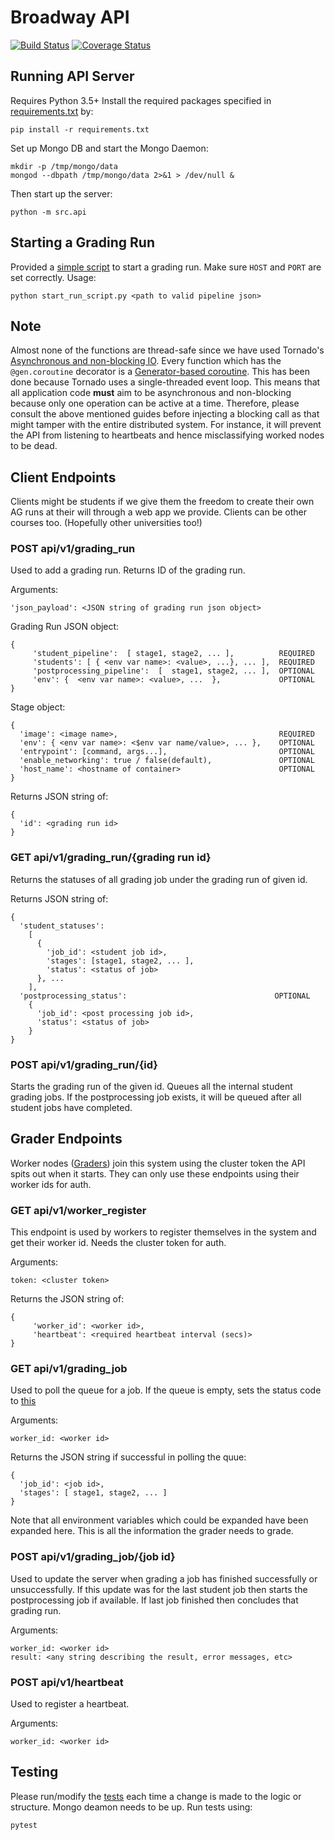 # Broadway API
[![Build Status](https://www.travis-ci.com/illinois-cs241/broadway-api.svg?branch=master)](https://www.travis-ci.com/illinois-cs241/broadway-api)
[![Coverage Status](https://coveralls.io/repos/github/illinois-cs241/broadway-api/badge.svg?branch=master)](https://coveralls.io/github/illinois-cs241/broadway-api?branch=master)
## Running API Server
Requires Python 3.5+ Install the required packages specified in [requirements.txt](requirements.txt) by:
```shell
pip install -r requirements.txt
```

Set up Mongo DB and start the Mongo Daemon:
```shell
mkdir -p /tmp/mongo/data
mongod --dbpath /tmp/mongo/data 2>&1 > /dev/null &
```

Then start up the server:
```shell
python -m src.api
```

## Starting a Grading Run
Provided a [simple script](utils/start_run_script.py) to start a grading run. Make sure `HOST` and `PORT` are set correctly. Usage:
```shell
python start_run_script.py <path to valid pipeline json>
```

## Note
Almost none of the functions are thread-safe since we have used Tornado's [Asynchronous and non-blocking IO](http://www.tornadoweb.org/en/stable/guide/async.html). Every function which has the `@gen.coroutine` decorator is a [Generator-based coroutine](https://www.tornadoweb.org/en/stable/gen.html). This has been done because Tornado uses a single-threaded event loop. This means that all application code **must** aim to be asynchronous and non-blocking because only one operation can be active at a time. Therefore, please consult the above mentioned guides before injecting a blocking call as that might tamper with the entire distributed system. For instance, it will prevent the API from listening to heartbeats and hence misclassifying worked nodes to be dead.

## Client Endpoints
Clients might be students if we give them the freedom to create their own AG runs at their will through a web app we provide. Clients can be other courses too. (Hopefully other universities too!)

### POST api/v1/grading_run
Used to add a grading run. Returns ID of the grading run.

Arguments:
```
'json_payload': <JSON string of grading run json object>
```
Grading Run JSON object:
```
{
     'student_pipeline':  [ stage1, stage2, ... ],          REQUIRED
     'students': [ { <env var name>: <value>, ...}, ... ],  REQUIRED
     'postprocessing_pipeline':  [  stage1, stage2, ... ],  OPTIONAL
     'env': {  <env var name>: <value>, ...  },             OPTIONAL
}
```
Stage object:
```
{
  'image': <image name>,                                    REQUIRED
  'env': { <env var name>: <$env var name/value>, ... },    OPTIONAL
  'entrypoint': [command, args...],                         OPTIONAL
  'enable_networking': true / false(default),               OPTIONAL
  'host_name': <hostname of container>                      OPTIONAL
}
```
Returns JSON string of:
```
{
  'id': <grading run id>
}
```

### GET api/v1/grading_run/{grading run id}
Returns the statuses of all grading job under the grading run of given id.

Returns JSON string of:
```
{
  'student_statuses': 
    [
      {
        'job_id': <student job id>, 
        'stages': [stage1, stage2, ... ],
        'status': <status of job>
      }, ...
    ], 
  'postprocessing_status':                                 OPTIONAL
    { 
      'job_id': <post processing job id>, 
      'status': <status of job> 
    } 
}
```

### POST api/v1/grading_run/{id}
Starts the grading run of the given id. Queues all the internal student grading jobs. If the postprocessing job exists, it will be queued after all student jobs have completed.

## Grader Endpoints
Worker nodes ([Graders](https://github.com/illinois-cs241/broadway-grader)) join this system using the cluster token the API spits out when it starts. They can only use these endpoints using their worker ids for auth.

### GET api/v1/worker_register
This endpoint is used by workers to register themselves in the system and get their worker id. Needs the cluster token for auth.

Arguments:
```
token: <cluster token>
```
Returns the JSON string of:
```
{
     'worker_id': <worker id>,
     'heartbeat': <required heartbeat interval (secs)>
}
```

### GET api/v1/grading_job
Used to poll the queue for a job. If the queue is empty, sets the status code to [this](src/settings.py#L5)

Arguments:
```
worker_id: <worker id>
```

Returns the JSON string if successful in polling the quue:
```
{
  'job_id': <job id>,
  'stages': [ stage1, stage2, ... ]
}
```
Note that all environment variables which could be expanded have been expanded here. This is all the information the grader needs to grade.

### POST api/v1/grading_job/{job id}
Used to update the server when grading a job has finished successfully or unsuccessfully. If this update was for the last student job then starts the postprocessing job if available. If last job finished then concludes that grading run.

Arguments:
```
worker_id: <worker id>
result: <any string describing the result, error messages, etc>
```

### POST api/v1/heartbeat
Used to register a heartbeat.

Arguments:
```
worker_id: <worker id>
```

## Testing
Please run/modify the [tests](tests) each time a change is made to the logic or structure. Mongo deamon needs to be up. Run tests using:
```shell
pytest
```

